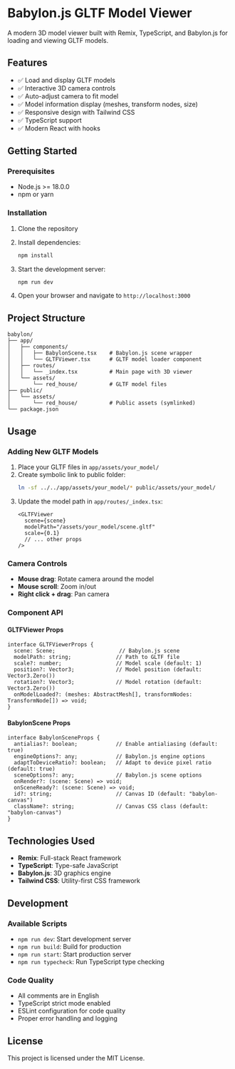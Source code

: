 # Babylon.js GLTF Model Viewer

A modern 3D model viewer built with Remix, TypeScript, and Babylon.js for loading and viewing GLTF models.

## Features

- ✅ Load and display GLTF models
- ✅ Interactive 3D camera controls
- ✅ Auto-adjust camera to fit model
- ✅ Model information display (meshes, transform nodes, size)
- ✅ Responsive design with Tailwind CSS
- ✅ TypeScript support
- ✅ Modern React with hooks

## Getting Started

### Prerequisites

- Node.js >= 18.0.0
- npm or yarn

### Installation

1. Clone the repository
2. Install dependencies:
   ```bash
   npm install
   ```

3. Start the development server:
   ```bash
   npm run dev
   ```

4. Open your browser and navigate to `http://localhost:3000`

## Project Structure

```
babylon/
├── app/
│   ├── components/
│   │   ├── BabylonScene.tsx    # Babylon.js scene wrapper
│   │   └── GLTFViewer.tsx      # GLTF model loader component
│   ├── routes/
│   │   └── _index.tsx          # Main page with 3D viewer
│   └── assets/
│       └── red_house/          # GLTF model files
├── public/
│   └── assets/
│       └── red_house/          # Public assets (symlinked)
└── package.json
```

## Usage

### Adding New GLTF Models

1. Place your GLTF files in `app/assets/your_model/`
2. Create symbolic link to public folder:
   ```bash
   ln -sf ../../app/assets/your_model/* public/assets/your_model/
   ```
3. Update the model path in `app/routes/_index.tsx`:
   ```tsx
   <GLTFViewer
     scene={scene}
     modelPath="/assets/your_model/scene.gltf"
     scale={0.1}
     // ... other props
   />
   ```

### Camera Controls

- **Mouse drag**: Rotate camera around the model
- **Mouse scroll**: Zoom in/out
- **Right click + drag**: Pan camera

### Component API

#### GLTFViewer Props

```tsx
interface GLTFViewerProps {
  scene: Scene;                    // Babylon.js scene
  modelPath: string;              // Path to GLTF file
  scale?: number;                 // Model scale (default: 1)
  position?: Vector3;             // Model position (default: Vector3.Zero())
  rotation?: Vector3;             // Model rotation (default: Vector3.Zero())
  onModelLoaded?: (meshes: AbstractMesh[], transformNodes: TransformNode[]) => void;
}
```

#### BabylonScene Props

```tsx
interface BabylonSceneProps {
  antialias?: boolean;            // Enable antialiasing (default: true)
  engineOptions?: any;            // Babylon.js engine options
  adaptToDeviceRatio?: boolean;   // Adapt to device pixel ratio (default: true)
  sceneOptions?: any;             // Babylon.js scene options
  onRender?: (scene: Scene) => void;
  onSceneReady?: (scene: Scene) => void;
  id?: string;                    // Canvas ID (default: "babylon-canvas")
  className?: string;             // Canvas CSS class (default: "babylon-canvas")
}
```

## Technologies Used

- **Remix**: Full-stack React framework
- **TypeScript**: Type-safe JavaScript
- **Babylon.js**: 3D graphics engine
- **Tailwind CSS**: Utility-first CSS framework

## Development

### Available Scripts

- `npm run dev`: Start development server
- `npm run build`: Build for production
- `npm run start`: Start production server
- `npm run typecheck`: Run TypeScript type checking

### Code Quality

- All comments are in English
- TypeScript strict mode enabled
- ESLint configuration for code quality
- Proper error handling and logging

## License

This project is licensed under the MIT License.
